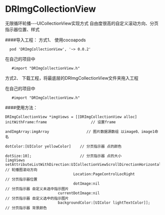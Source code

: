 # DRImgCollectionView
无限循环轮播---UICollectionView实现方式
自由度很高的自定义滚动方向、分页指示器位置、样式

####导入工程：
方式1、
使用cocoapods
      
      pod 'DRImgCollectionView', '~> 0.0.2'
      
在自己的项目中 
       
       #import "DRImgCollectionView.h"
       
方式2、
下载工程，将最底层的DRImgCollectionView文件夹拖入工程

在自己的项目中 
       
       #import "DRImgCollectionView.h"
       
####使用方法：

    DRImgCollectionView *imgViews = [[DRImgCollectionView alloc] initWithFrame:frame                    // 设置frame
                                                                   andImgArray:imgArray                 // 图片数据源数组 以image0、image1命名
                                                                      dotColor:[UIColor yellowColor]    // 分页指示器 点的颜色
                                                                      dotSize:10];                      // 分页指示器 点的大小
    [imgViews setAttributeListWithDirection:UICollectionViewScrollDirectionHorizontal                   // 轮播图滚动方向
                                   Location:PageControlLocRight                                         // 分页指示器位置
                                   dotImage:nil                                                         // 分页指示器 自定义未选中指示图片
                            currentDotImage:nil                                                         // 分页指示器 自定义选中的指示图片
                            backgroundColor:[UIColor lightTextColor]];                                  // 分页指示器 背景颜色
